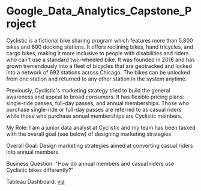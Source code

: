# Google_Data_Analytics_Capstone_Project
Cyclistic is a fictional bike sharing program which features more than 5,800 bikes and 600 docking stations.
It offers reclining bikes, hand tricycles, and cargo bikes, making it more inclusive to people with disabilities and riders who can't use a standard two-wheeled bike.
It was founded in 2016 and has grown tremendously into a fleet of bicycles that are geotracked and locked into a network of 692 stations across Chicago. 
The bikes can be unlocked from one station and returned to any other station in the system anytime. 

Previously, Cyclistic's marketing strategy tried to build the general awareness and appeal to broad consumers.
It has flexible pricing plans: single-ride passes, full-day passes, and annual memberships. 
Those who purchase single-ride or full-day passes are referred to as casual riders while those who purchase annual memberships are Cyclistic members. 


My Role: I am a junior data analyst at Cyclistic and my team has been tasked with the overall goal (see below) of designing marketing strategies 


Overall Goal: Design marketing strategies aimed at converting casual riders into annual members.


Business Question: "How do annual members and casual riders use Cyclistic bikes differently?"

Tableau Dashboard: [viz](https://public.tableau.com/app/profile/diana.satapathy/viz/CyclisticBikeShareAnalysis_16382112768360/Dashboard2)
